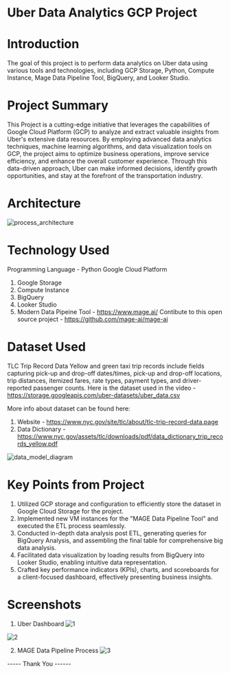 # Uber Data Analytics GCP Project

# Introduction
The goal of this project is to perform data analytics on Uber data using various tools and technologies, 
including GCP Storage, Python, Compute Instance, Mage Data Pipeline Tool, BigQuery, and Looker Studio.

# Project Summary
This Project is a cutting-edge initiative that leverages the capabilities of Google Cloud Platform (GCP) to analyze and extract valuable insights from Uber's extensive data resources. By employing advanced data analytics techniques, machine learning algorithms, and data visualization tools on GCP, the project aims to optimize business operations, improve service efficiency, and enhance the overall customer experience. Through this data-driven approach, Uber can make informed decisions, identify growth opportunities, and stay at the forefront of the transportation industry.

# Architecture 
![process_architecture](https://github.com/rahulrajan15/Uber-Data-Science-Project/assets/113009011/65fe2e07-9226-4dc6-9e80-eab9f22015f4)

# Technology Used
Programming Language - Python
Google Cloud Platform

1) Google Storage
2) Compute Instance
3) BigQuery
4) Looker Studio
5) Modern Data Pipeine Tool - https://www.mage.ai/
   Contibute to this open source project - https://github.com/mage-ai/mage-ai

# Dataset Used
TLC Trip Record Data Yellow and green taxi trip records include fields capturing pick-up and drop-off dates/times, pick-up and drop-off locations, trip distances, itemized fares, rate types, payment types, and driver-reported passenger counts.
Here is the dataset used in the video - https://storage.googleapis.com/uber-datasets/uber_data.csv

More info about dataset can be found here:
1) Website - https://www.nyc.gov/site/tlc/about/tlc-trip-record-data.page
2) Data Dictionary - https://www.nyc.gov/assets/tlc/downloads/pdf/data_dictionary_trip_records_yellow.pdf

![data_model_diagram](https://github.com/rahulrajan15/Uber-Data-Science-Project/assets/113009011/678b9cc1-0664-4df1-b8ae-cdb8c1b3ff57)

# Key Points from Project
1) Utilized GCP storage and configuration to efficiently store the dataset in Google Cloud Storage for the project.
2) Implemented new VM instances for the "MAGE Data Pipeline Tool" and executed the ETL process seamlessly.
3) Conducted in-depth data analysis post ETL, generating queries for BigQuery Analysis, and assembling the final table for comprehensive big data analysis.
4) Facilitated data visualization by loading results from BigQuery into Looker Studio, enabling intuitive data representation.
5) Crafted key performance indicators (KPIs), charts, and scoreboards for a client-focused dashboard, effectively presenting business insights.

# Screenshots 
1) Uber Dashboard
![1](https://github.com/rahulrajan15/Uber-Data-Science-Project/assets/113009011/cede310a-b144-49a5-9f92-ca996f179bba)

![2](https://github.com/rahulrajan15/Uber-Data-Science-Project/assets/113009011/226c1e73-244f-40b8-b377-ea4853403388)


2) MAGE Data Pipeline Process
![3](https://github.com/rahulrajan15/Uber-Data-Science-Project/assets/113009011/aecd4016-5ffe-41df-93c2-6720ec804886)


----- Thank You ------

